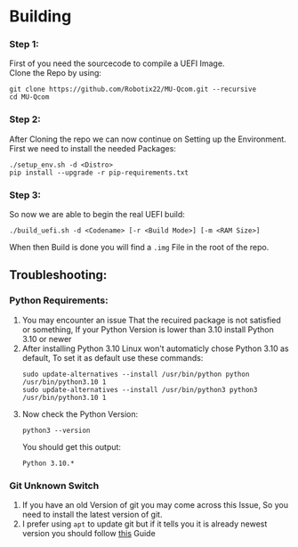 # Building

### Step 1:

First of you need the sourcecode to compile a UEFI Image. <br />
Clone the Repo by using:
```
git clone https://github.com/Robotix22/MU-Qcom.git --recursive
cd MU-Qcom
```

### Step 2:

After Cloning the repo we can now continue on Setting up the Environment. <br />
First we need to install the needed Packages:
```
./setup_env.sh -d <Distro>
pip install --upgrade -r pip-requirements.txt
```

### Step 3:

So now we are able to begin the real UEFI build:
```
./build_uefi.sh -d <Codename> [-r <Build Mode>] [-m <RAM Size>]
```

When then Build is done you will find a `.img` File in the root of the repo.

## Troubleshooting:

### Python Requirements:
   1. You may encounter an issue That the recuired package is not satisfied or something, If your Python Version is lower than 3.10 install Python 3.10 or newer
   2. After installing Python 3.10 Linux won't automaticly chose Python 3.10 as default, To set it as default use these commands:
      ```
      sudo update-alternatives --install /usr/bin/python python /usr/bin/python3.10 1
      sudo update-alternatives --install /usr/bin/python3 python3 /usr/bin/python3.10 1
      ```
   3. Now check the Python Version:
      ```
      python3 --version
      ```
      You should get this output:
      ```
      Python 3.10.*
      ```
      
### Git Unknown Switch
   1. If you have an old Version of git you may come across this Issue, So you need to install the latest version of git.
   2. I prefer using `apt` to update git but if it tells you it is already newest version you should follow [this](https://www.fosslinux.com/64522/install-git-debian-linux.htm) Guide
